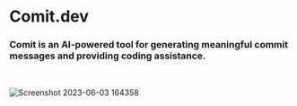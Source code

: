 # Comit.dev

### Comit is an AI-powered tool for generating meaningful commit messages and providing coding assistance.

<br/>

![Screenshot 2023-06-03 164358](https://github.com/ZainAli97/Hoobank-App/assets/131141179/053969c8-8dd4-41ed-8a44-40d0ff9a2250)
